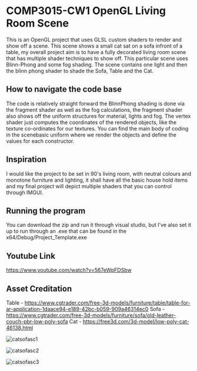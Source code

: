 # COMP3015-CW1 OpenGL Living Room Scene 
This is an OpenGL project that uses GLSL custom shaders to render and show off a scene. This scene shows a small cat sat on a sofa infront of a table, my overall project aim is to have a fully decorated living room scene that has multiple shader techniques to show off.
This particular scene uses Blinn-Phong and some fog shading. The scene contains one light and then the blinn phong shader to shade the Sofa, Table and the Cat.

## How to navigate the code base
The code is relatively straight forward the BlinnPhong shading is done via the fragment shader as well as the fog calculations, the fragment shader also shows off the uniform structures for material, lights and fog. The vertex shader just computes the coordinates of the rendered objects, like the texture co-ordinates for our textures. You can find the main body of coding in the scenebasic uniform where we render the objects and define the values for each constructor.

## Inspiration
I would like the project to be set in 90's living room, with neutral colours and monotone furniture and lighting, it shall have all the basic house hold items and my final project will depict multiple shaders that you can control through IMGUI.

## Running the program
You can download the zip and run it through visual studio, but I've also set it up to run through an .exe that can be found in the x64/Debug/Project_Template.exe

## Youtube Link 
https://www.youtube.com/watch?v=567eWpFDSbw

## Asset Creditation 
Table - https://www.cgtrader.com/free-3d-models/furniture/table/table-for-ar-application-1daace94-e189-42bc-b059-909a46314ec0
Sofa - https://www.cgtrader.com/free-3d-models/furniture/sofa/old-leather-couch-pbr-low-poly-sofa
Cat - https://free3d.com/3d-model/low-poly-cat-46138.html


![catsofasc1](https://user-images.githubusercontent.com/57358973/161385470-c29471e0-951e-45a8-a984-e75c441c8fc9.png)

![catsofasc2](https://user-images.githubusercontent.com/57358973/161385486-4039be03-7c52-4172-a348-caacb5d6fc84.png)

![catsofasc3](https://user-images.githubusercontent.com/57358973/161385505-a99f04d1-f5ed-4d1d-967f-37cfd34eab6f.png)


